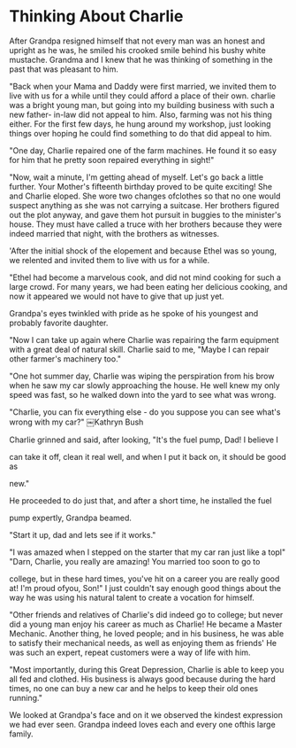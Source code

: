 Thinking About Charlie
======================

After Grandpa resigned himself that not every man was an honest and upright as he
was, he smiled his crooked smile behind his bushy white mustache. Grandma and I knew
that he was thinking of something in the past that was pleasant to him.

"Back when your Mama and Daddy were first married, we invited them to live with us
for a while until they could afford a place of their own. charlie was a bright young
man, but going into my building business with such a new father- in-law did not
appeal to him. Also, farming was not his thing either. For the first few days, he
hung around my workshop, just looking things over hoping he could find something to
do that did appeal to him.

"One day, Charlie repaired one of the farm machines. He found it so easy for him that
he pretty soon repaired everything in sight!"

"Now, wait a minute, I'm getting ahead of myself. Let's go back a little further.
Your Mother's fifteenth birthday proved to be quite exciting! She and Charlie eloped.
She wore two changes ofclothes so that no one would suspect anything as she was not
carrying a suitcase. Her brothers figured out the plot anyway, and gave them hot
pursuit in buggies to the minister's house. They must have called a truce with her
brothers because they were indeed married that night, with the brothers as witnesses.

'After the initial shock of the elopement and because Ethel was so young, we relented
and invited them to live with us for a while.

"Ethel had become a marvelous cook, and did not mind cooking for such a large crowd.
For many years, we had been eating her delicious cooking, and now it appeared we
would not have to give that up just yet.

Grandpa's eyes twinkled with pride as he spoke of his youngest and probably favorite
daughter.

"Now I can take up again where Charlie was repairing the farm equipment with a great
deal of natural skill. Charlie said to me, "Maybe I can repair other farmer's
machinery too."

"One hot summer day, Charlie was wiping the perspiration from his brow when he saw my
car slowly approaching the house. He well knew my only speed was fast, so he walked
down into the yard to see what was wrong.

"Charlie, you can fix everything else - do you suppose you can see what's wrong with
my car?" ￼Kathryn Bush

Charlie grinned and said, after looking, "It's the fuel pump, Dad! I believe I

can take it off, clean it real well, and when I put it back on, it should be good as

new."

He proceeded to do just that, and after a short time, he installed the fuel

pump expertly, Grandpa beamed.

"Start it up, dad and lets see if it works."

"I was amazed when I stepped on the starter that my car ran just like a topl" "Darn,
Charlie, you really are amazing! You married too soon to go to

college, but in these hard times, you've hit on a career you are really good at! I'm
proud ofyou, Son!" I just couldn't say enough good things about the way he was using
his natural talent to create a vocation for himself.

"Other friends and relatives of Charlie's did indeed go to college; but never did a
young man enjoy his career as much as Charlie! He became a Master Mechanic. Another
thing, he loved people; and in his business, he was able to satisfy their mechanical
needs, as well as enjoying them as friends' He was such an expert, repeat customers
were a way of life with him.

"Most importantly, during this Great Depression, Charlie is able to keep you all fed
and clothed. His business is always good because during the hard times, no one can
buy a new car and he helps to keep their old ones running."

We looked at Grandpa's face and on it we observed the kindest expression we had ever
seen. Grandpa indeed loves each and every one ofthis large family.
